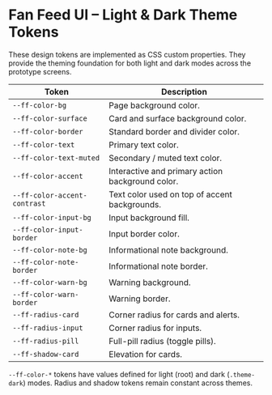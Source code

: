 # Fan Feed UI – Light & Dark Theme Tokens

These design tokens are implemented as CSS custom properties. They provide the
theming foundation for both light and dark modes across the prototype screens.

| Token | Description |
| --- | --- |
| `--ff-color-bg` | Page background color. |
| `--ff-color-surface` | Card and surface background color. |
| `--ff-color-border` | Standard border and divider color. |
| `--ff-color-text` | Primary text color. |
| `--ff-color-text-muted` | Secondary / muted text color. |
| `--ff-color-accent` | Interactive and primary action background color. |
| `--ff-color-accent-contrast` | Text color used on top of accent backgrounds. |
| `--ff-color-input-bg` | Input background fill. |
| `--ff-color-input-border` | Input border color. |
| `--ff-color-note-bg` | Informational note background. |
| `--ff-color-note-border` | Informational note border. |
| `--ff-color-warn-bg` | Warning background. |
| `--ff-color-warn-border` | Warning border. |
| `--ff-radius-card` | Corner radius for cards and alerts. |
| `--ff-radius-input` | Corner radius for inputs. |
| `--ff-radius-pill` | Full-pill radius (toggle pills). |
| `--ff-shadow-card` | Elevation for cards. |

`--ff-color-*` tokens have values defined for light (root) and dark (`.theme-dark`)
modes. Radius and shadow tokens remain constant across themes.
